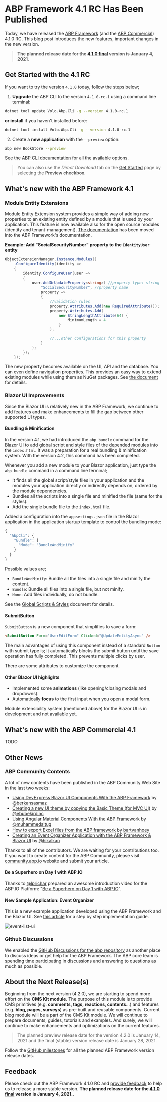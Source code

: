 # ABP Framework 4.1 RC Has Been Published

Today, we have released the [ABP Framework](https://abp.io/) (and the [ABP Commercial](https://commercial.abp.io/)) 4.1.0 RC. This blog post introduces the new features, important changes in the new version.

> **The planned release date for the [4.1.0 final](https://github.com/abpframework/abp/milestone/47) version is January 4, 2021**.

## Get Started with the 4.1 RC

If you want to try the version `4.1.0` today, follow the steps below;

1) **Upgrade** the ABP CLI to the version `4.1.0-rc.1` using a command line terminal:

````bash
dotnet tool update Volo.Abp.Cli -g --version 4.1.0-rc.1
````

**or install** if you haven't installed before:

````bash
dotnet tool install Volo.Abp.Cli -g --version 4.1.0-rc.1
````

2) Create a **new application** with the `--preview` option:

````bash
abp new BookStore --preview
````

See the [ABP CLI documentation](https://docs.abp.io/en/abp/3.3/CLI) for all the available options.

> You can also use the *Direct Download* tab on the [Get Started](https://abp.io/get-started) page by selecting the **Preview checkbox**.

## What's new with the ABP Framework 4.1

### Module Entity Extensions

Module Entity Extension system provides a simple way of adding new properties to an existing entity defined by a module that is used by your application. This feature is now available also for the open source modules (identity and tenant-management). [The documentation](https://docs.abp.io/en/abp/latest/Module-Entity-Extensions) has been moved into the ABP Framework's documentation.

**Example: Add "SocialSecurityNumber" property to the `IdentityUser` entity**

````csharp
ObjectExtensionManager.Instance.Modules()
    .ConfigureIdentity(identity =>
    {
        identity.ConfigureUser(user =>
        {
            user.AddOrUpdateProperty<string>( //property type: string
                "SocialSecurityNumber", //property name
                property =>
                {
                    //validation rules
                    property.Attributes.Add(new RequiredAttribute());
                    property.Attributes.Add(
                        new StringLengthAttribute(64) {
                            MinimumLength = 4
                        }
                    );

                    //...other configurations for this property
                }
            );
        });
    });
````

The new property becomes available on the UI, API and the database. You can even define navigation properties. This provides an easy way to extend existing modules while using them as NuGet packages. See [the document](https://docs.abp.io/en/abp/latest/Module-Entity-Extensions) for details.

### Blazor UI Improvements

Since the Blazor UI is relatively new in the ABP Framework, we continue to add features and make enhancements to fill the gap between other supported UI types.

#### Bundling & Minification

In the version 4.1, we had introduced the `abp bundle` command for the Blazor UI to add global script and style files of the depended modules into the `index.html`. It was a preparation for a real bundling & minification system. With the version 4.2, this command has been completed.

Whenever you add a new module to your Blazor application, just type the `abp bundle` command in a command line terminal;

* It finds all the global script/style files in your application and the modules your application directly or indirectly depends on, ordered by the module dependencies.
* Bundles all the scripts into a single file and minified the file (same for the styles).
* Add the single bundle file to the `index.html` file.

Added a configuration into the `appsettings.json` file in the Blazor application in the application startup template to control the bundling mode:

````js
{
  "AbpCli": {
    "Bundle": {
      "Mode": "BundleAndMinify"
    }
  }
}
````

Possible values are;

* `BundleAndMinify`: Bundle all the files into a single file and minify the content.
* `Bundle`: Bundle all files into a single file, but not minify.
* `None`: Add files individually, do not bundle.

See the [Global Scripts & Styles](https://docs.abp.io/en/abp/4.1/UI/Blazor/Global-Scripts-Styles) document for details.

#### SubmitButton

`SubmitButton` is a new component that simplifies to save a form:

````html
<SubmitButton Form="UserEditForm" Clicked="@UpdateEntityAsync" />
````

The main advantages of using this component instead of a standard `Button` with submit type is; It automatically blocks the submit button until the save operation has fully completed. This prevents multiple clicks by user.

There are some attributes to customize the component.

#### Other Blazor UI highlights

* Implemented some **animations** (like opening/closing modals and dropdowns).
* Automatically **focus** to the first input when you open a modal form.

Module extensibility system (mentioned above) for the Blazor UI is in development and not available yet.

## What's new with the ABP Commercial 4.1

TODO

## Other News

### ABP Community Contents

A lot of new contents have been published in the ABP Community Web Site in the last two weeks:

* [Using DevExpress Blazor UI Components With the ABP Framework](https://community.abp.io/articles/using-devexpress-blazor-ui-components-with-the-abp-framework-wrpoa8rw) by [@berkansasmaz](https://github.com/berkansasmaz)
* [Creating a new UI theme by copying the Basic Theme (for MVC UI)](https://community.abp.io/articles/creating-a-new-ui-theme-by-copying-the-basic-theme-for-mvc-ui-yt9b18io) by [@ebubekirdinc](https://github.com/ebubekirdinc)
* [Using Angular Material Components With the ABP Framework](https://community.abp.io/members/muhammedaltug) by [@muhammedaltug](https://github.com/muhammedaltug)
* [How to export Excel files from the ABP framework](https://community.abp.io/articles/how-to-export-excel-files-from-the-abp-framework-wm7nnw3n) by [bartvanhoey](https://github.com/bartvanhoey)
* [Creating an Event Organizer Application with the ABP Framework & Blazor UI](https://community.abp.io/articles/creating-an-event-organizer-application-with-the-blazor-ui-wbe0sf2z) by [@hikalkan](https://github.com/hikalkan)

Thanks to all of the contributors. We are waiting for your contributions too. If you want to create content for the ABP Community, please visit [community.abp.io](https://community.abp.io/) website and submit your article.

#### Be a Superhero on Day 1 with ABP.IO

Thanks to [@lprichar](http://github.com/lprichar) prepared an awesome introduction video for the ABP.IO Platform: "[Be a Superhero on Day 1 with ABP.IO](https://www.youtube.com/watch?v=ea0Zx9DLcGA)".

#### New Sample Application: Event Organizer

This is a new example application developed using the ABP Framework and the Blazor UI. See [this article](https://community.abp.io/articles/creating-an-event-organizer-application-with-the-blazor-ui-wbe0sf2z) for a step by step implementation guide.

![event-list-ui](event-list-ui.png)

### Github Discussions

We enabled the [GitHub Discussions for the abp repository](https://github.com/abpframework/abp/discussions) as another place to discuss ideas or get help for the ABP Framework. The ABP core team is spending time participating in discussions and answering to questions as much as possible.

## About the Next Release(s)

Beginning from the next version (4.2.0), we are starting to spend more effort on the **CMS Kit module**. The purpose of this module is to provide CMS primitives (e.g. **comments, tags, reactions, contents**...) and features (e.g. **blog, pages, surveys**) as pre-built and reusable components. Current blog module will be a part of the CMS Kit module. We will continue to prepare documents, guides, tutorials and examples. And surely, we will continue to make enhancements and optimizations on the current features.

> The planned preview release date for the version 4.2.0 is January 14, 2021 and the final (stable) version release date is January 28, 2021.

Follow the [GitHub milestones](https://github.com/abpframework/abp/milestones) for all the planned ABP Framework version release dates.

## Feedback

Please check out the ABP Framework 4.1.0 RC and [provide feedback](https://github.com/abpframework/abp/issues/new) to help us to release a more stable version. **The planned release date for the [4.1.0 final](https://github.com/abpframework/abp/milestone/45) version is January 4, 2021.**.

